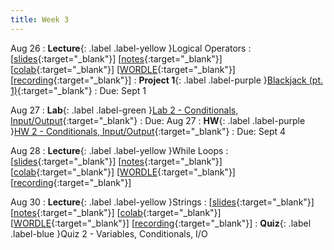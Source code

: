 ```yaml
---
title: Week 3
---
```


Aug 26
: **Lecture**{: .label .label-yellow }Logical Operators
  :  \[[slides](https://docs.google.com/presentation/d/1OcVX5uegvZaaqCo6E5Unr3VeGnBp6NJ7kwVNlzd_GM4/edit?usp=sharing){:target="_blank"}\] \[[notes](https://docs.google.com/document/d/1Fw4ieElujRCrF-vK4h_uUj19KJ6cDZKnr68nKFLebVI/edit?usp=sharing){:target="_blank"}\] \[[colab](https://colab.research.google.com/drive/1498zoOk1clih8T5Jh7DcZcft8ibrZrgl?usp=sharing){:target="_blank"}\] \[[WORDLE](https://colab.research.google.com/drive/1LsFbdIBOgqjD2aXJy7ThC2cj-1ovnSLr?usp=sharing){:target="_blank"}\] \[[recording](https://www.youtube.com/watch?v=CgYWGK_bWcU){:target="_blank"}\]
: **Project 1**{: .label .label-purple }[Blackjack (pt. 1)](https://edstem.org/us/courses/61483/lessons/115210){:target="_blank"}
  : Due: Sept 1

Aug 27
: **Lab**{: .label .label-green }[Lab 2 - Conditionals, Input/Output](https://edstem.org/us/courses/61483/lessons/113394){:target="_blank"}
  : Due: Aug 27
: **HW**{: .label .label-purple }[HW 2 - Conditionals, Input/Output](https://edstem.org/us/courses/61483/lessons/113386){:target="_blank"}
  : Due: Sept 4

Aug 28
: **Lecture**{: .label .label-yellow }While Loops
  :  \[[slides](https://docs.google.com/presentation/d/1xPbLzm185NuaHg_U2cHus0gehJ-HxOOAET_a9a2yK0E/edit?usp=sharing){:target="_blank"}\] \[[notes](https://docs.google.com/document/d/1HnV-Kx0mgnZT8oPYguDgGWOw95fbrHfxH-Q2YNSawn8/edit?usp=sharing){:target="_blank"}\] \[[colab](https://colab.research.google.com/drive/1MlH6Ok-3yc9Qv2X6fPx71hXiWnCRcsGB?usp=sharing){:target="_blank"}\] \[[WORDLE](https://colab.research.google.com/drive/1LsFbdIBOgqjD2aXJy7ThC2cj-1ovnSLr?usp=sharing){:target="_blank"}\] \[[recording](https://docs.google.com/document/d/1XIpgIwvZjG4bXGgeAcSaYmJvrVk_f1_z-sAhTgoqWdY/edit?usp=sharing){:target="_blank"}\]

Aug 30
: **Lecture**{: .label .label-yellow }Strings
  : \[[slides](https://docs.google.com/document/d/1XIpgIwvZjG4bXGgeAcSaYmJvrVk_f1_z-sAhTgoqWdY/edit?usp=sharing){:target="_blank"}\] \[[notes](https://docs.google.com/document/d/1XIpgIwvZjG4bXGgeAcSaYmJvrVk_f1_z-sAhTgoqWdY/edit?usp=sharing){:target="_blank"}\] \[[colab](https://docs.google.com/document/d/1XIpgIwvZjG4bXGgeAcSaYmJvrVk_f1_z-sAhTgoqWdY/edit?usp=sharing){:target="_blank"}\] \[[WORDLE](https://colab.research.google.com/drive/1LsFbdIBOgqjD2aXJy7ThC2cj-1ovnSLr?usp=sharing){:target="_blank"}\] \[[recording](https://docs.google.com/document/d/1XIpgIwvZjG4bXGgeAcSaYmJvrVk_f1_z-sAhTgoqWdY/edit?usp=sharing){:target="_blank"}\]
: **Quiz**{: .label .label-blue }Quiz 2 - Variables, Conditionals, I/O